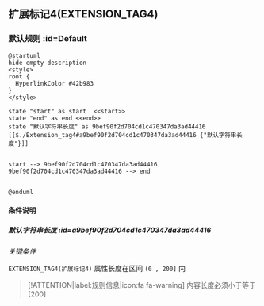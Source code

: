 ## 扩展标记4(EXTENSION_TAG4) <!-- {docsify-ignore-all} -->

   

### 默认规则 :id=Default

```plantuml
@startuml
hide empty description
<style>
root {
  HyperlinkColor #42b983
}
</style>

state "start" as start  <<start>>
state "end" as end <<end>>
state "默认字符串长度" as 9bef90f2d704cd1c470347da3ad44416 [[$./Extension_tag4#a9bef90f2d704cd1c470347da3ad44416 {"默认字符串长度"}]]


start --> 9bef90f2d704cd1c470347da3ad44416 
9bef90f2d704cd1c470347da3ad44416 --> end 


@enduml
```

#### 条件说明

##### 默认字符串长度 :id=a9bef90f2d704cd1c470347da3ad44416


*关键条件*


`EXTENSION_TAG4(扩展标记4)` 属性长度在区间 `(0 , 200]` 内

> [!ATTENTION|label:规则信息|icon:fa fa-warning]
> 内容长度必须小于等于[200]







